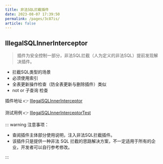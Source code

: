 ```yaml
---
title: 非法SQL拦截插件
date: 2023-08-07 17:39:50
permalink: /pages/3c87is/
article: false
---
```


## IllegalSQLInnerInterceptor

> 插件为安全控制一部分，非法SQL拦截（人为定义的非法SQL）提前发现解决插件。

- 拦截SQL类型的场景
- 必须使用索引
- 全表更新操作检查（防全表更新与删除插件）类似
- not  or  子查询 检查


插件地址 👉 [IllegalSQLInnerInterceptor](https://gitee.com/baomidou/mybatis-plus/blob/3.0/mybatis-plus-extension/src/main/java/com/baomidou/mybatisplus/extension/plugins/inner/IllegalSQLInnerInterceptor.java)

测试用例 👉 [IllegalSQLInnerInterceptorTest](https://gitee.com/baomidou/mybatis-plus/blob/3.0/mybatis-plus-extension/src/test/java/com/baomidou/mybatisplus/extension/plugins/inner/IllegalSQLInnerInterceptorTest.java)

::: warning 注意事项：

- 查阅插件主体部分使用说明，注入非法SQL拦截插件。
- 该插件只是提供一种非法 SQL 拦截的思路解决方案，不一定适用于所有的企业，开发者可以自行参考修改。

:::
